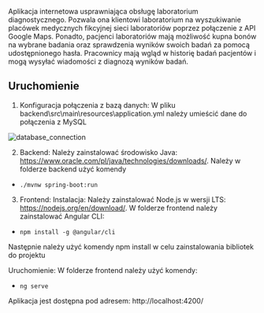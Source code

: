 Aplikacja internetowa usprawniająca obsługę laboratorium diagnostycznego. Pozwala ona klientowi laboratorium na wyszukiwanie placówek medycznych fikcyjnej sieci laboratoriów poprzez połączenie z API Google Maps. Ponadto, pacjenci laboratoriów mają możliwość kupna bonów na wybrane badania oraz sprawdzenia wyników swoich badań za pomocą udostępnionego hasła. Pracownicy mają wgląd w historię badań pacjentów i mogą wysyłać wiadomości z diagnozą wyników badań.

## Uruchomienie

1. Konfiguracja połączenia z bazą danych:
W pliku backend\src\main\resources\application.yml należy umieścić dane do połączenia z MySQL

![database_connection](https://github.com/MaciejDemucha/Medical-laboratory/assets/72813169/3f5c0f4e-58e1-485d-9b65-31e044d3db8a)

2. Backend:
Należy zainstalować środowisko Java: https://www.oracle.com/pl/java/technologies/downloads/.
Należy w folderze backend użyć komendy
- `./mvnw spring-boot:run`
3. Frontend:
Instalacja:
Należy zainstalować Node.js w wersji LTS: https://nodejs.org/en/download/.
W folderze frontend należy zainstalować Angular CLI:
- `npm install -g @angular/cli`

Następnie należy użyć komendy npm install w celu zainstalowania bibliotek do projektu

Uruchomienie:
W folderze frontend należy użyć komendy: 
- `ng serve`

Aplikacja jest dostępna pod adresem: http://localhost:4200/
